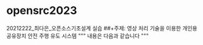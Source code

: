 # opensrc2023
20212222_최다은_오픈소스기초설계 실습
##+주제: 영상 처리 기술을 이용한 개인용공유장치 안전 주행 유도 시스템
"""
내용은 다음과 같습니다
"""
